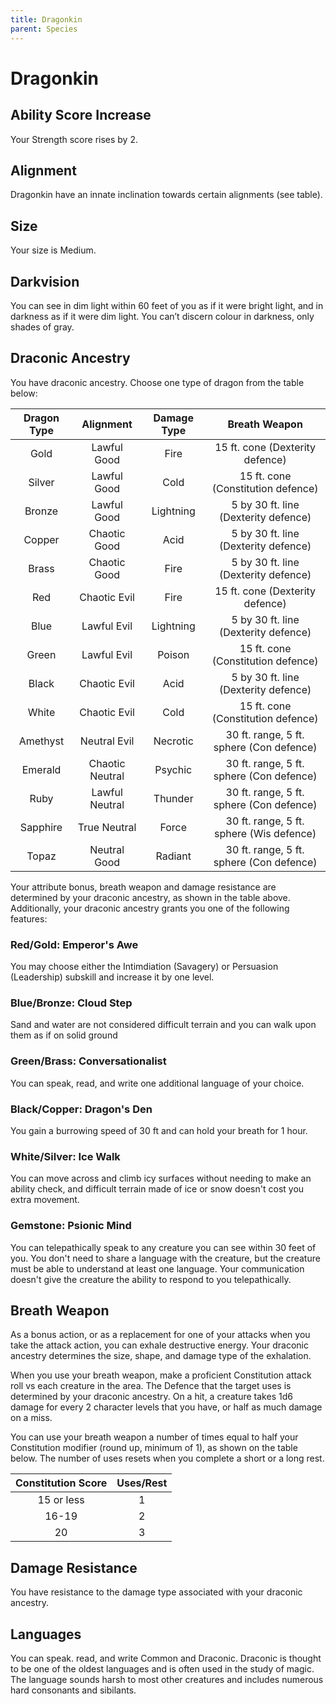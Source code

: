 ```yaml
---
title: Dragonkin
parent: Species
---
```


# Dragonkin

## Ability Score Increase
Your Strength score rises by 2.

## Alignment
Dragonkin have an innate inclination towards certain alignments (see table).

## Size
Your size is Medium.

## Darkvision
You can see in dim light within 60 feet of you as if it were bright light, and in darkness as if it were dim light. You can’t discern colour in darkness, only shades of gray.

## Draconic Ancestry
You have draconic ancestry. Choose one type of dragon from the table below:

| Dragon Type | Alignment | Damage Type | Breath Weapon |
|:-----------:|:---------:|:-----------:|:-------------:|
| Gold | Lawful Good | Fire | 15 ft. cone (Dexterity defence) |
| Silver | Lawful Good | Cold | 15 ft. cone (Constitution defence) |
| Bronze | Lawful Good | Lightning | 5 by 30 ft. line (Dexterity defence) |
| Copper | Chaotic Good | Acid | 5 by 30 ft. line (Dexterity defence) |
| Brass | Chaotic Good | Fire | 5 by 30 ft. line (Dexterity defence) |
| Red | Chaotic Evil | Fire | 15 ft. cone (Dexterity defence) |
| Blue | Lawful Evil | Lightning | 5 by 30 ft. line (Dexterity defence) |
| Green | Lawful Evil | Poison | 15 ft. cone (Constitution defence) |
| Black | Chaotic Evil | Acid | 5 by 30 ft. line (Dexterity defence) |
| White | Chaotic Evil | Cold | 15 ft. cone (Constitution defence) |
| Amethyst | Neutral Evil | Necrotic | 30 ft. range, 5 ft. sphere (Con defence) |
| Emerald | Chaotic Neutral | Psychic | 30 ft. range, 5 ft. sphere (Con defence) |
| Ruby | Lawful Neutral | Thunder | 30 ft. range, 5 ft. sphere (Con defence) |
| Sapphire | True Neutral | Force | 30 ft. range, 5 ft. sphere (Wis defence) |
| Topaz | Neutral Good | Radiant | 30 ft. range, 5 ft. sphere (Con defence) |

Your attribute bonus, breath weapon and damage resistance are determined by your draconic ancestry, as shown in the table above. Additionally, your draconic ancestry grants you one of the following features:

### Red/Gold: Emperor's Awe
You may choose either the Intimdiation (Savagery) or Persuasion (Leadership) subskill and increase it by one level.

### Blue/Bronze: Cloud Step
Sand and water are not considered difficult terrain and you can walk upon them as if on solid ground

### Green/Brass: Conversationalist
You can speak, read, and write one additional language of your choice.

### Black/Copper: Dragon's Den
You gain a burrowing speed of 30 ft and can hold your breath for 1 hour.

### White/Silver: Ice Walk
You can move across and climb icy surfaces without needing to make an ability check, and difficult terrain made of ice or snow doesn't cost you extra movement.

### Gemstone: Psionic Mind
You can telepathically speak to any creature you can see within 30 feet of you. You don't need to share a language with the creature,  but the creature must be able to understand at least one language. Your communication doesn't give the creature the ability to respond to you telepathically.

## Breath Weapon
As a bonus action, or as a replacement for one of your attacks when you take the attack action, you can exhale destructive energy. Your draconic ancestry determines the size, shape, and damage type of the exhalation.

When you use your breath weapon, make a proficient Constitution attack roll vs each creature in the area. The Defence that the target uses is determined by your draconic ancestry. On a hit, a creature takes 1d6 damage for every 2 character levels that you have, or half as much damage on a miss.

You can use your breath weapon a number of times equal to half your Constitution modifier (round up, minimum of 1), as shown on the table below. The number of uses resets when you complete a short or a long rest.

| Constitution Score | Uses/Rest |
|:------------------:|:---------:|
| 15 or less | 1 |
| 16-19| 2 |
| 20 | 3 |

## Damage Resistance
You have resistance to the damage type associated with your draconic ancestry.

## Languages
You can speak. read, and write Common and Draconic. Draconic is thought to be one of the oldest languages and is often used in the study of magic. The language sounds harsh to most other creatures and includes numerous hard consonants and sibilants.
